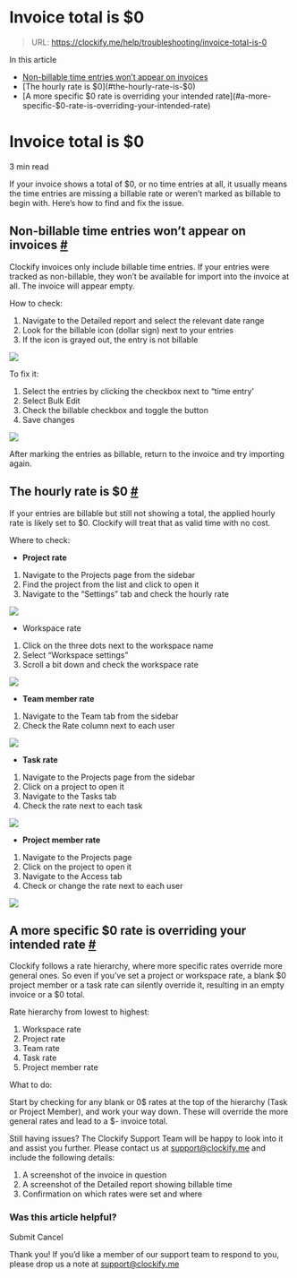 # Invoice total is $0

> URL: https://clockify.me/help/troubleshooting/invoice-total-is-0

In this article

* [Non-billable time entries won’t appear on invoices](#non-billable-time-entries-won’t-appear-on-invoices)
* [The hourly rate is $0](#the-hourly-rate-is-$0)
* [A more specific $0 rate is overriding your intended rate](#a-more-specific-$0-rate-is-overriding-your-intended-rate)

# Invoice total is $0

3 min read

If your invoice shows a total of $0, or no time entries at all, it usually means the time entries are missing a billable rate or weren’t marked as billable to begin with. Here’s how to find and fix the issue.

## Non-billable time entries won’t appear on invoices [#](#non-billable-time-entries-wont-appear-on-invoices)

Clockify invoices only include billable time entries. If your entries were tracked as non-billable, they won’t be available for import into the invoice at all. The invoice will appear empty.

How to check:

1. Navigate to the Detailed report and select the relevant date range
2. Look for the billable icon (dollar sign) next to your entries
3. If the icon is grayed out, the entry is not billable

![](https://clockify.me/help/wp-content/uploads/2025/06/AD_4nXf9DtxpBO5JBQy7em03Gy40nLOx9N2y-fIOQJn2UABMx1_qOj-KN-Uaj-VKcODGx-KwvFc6qWEET15z6tVXr25hoAM7qTrpJwTVAa-3vkUfez_aHZ6KdxetW2lP_bbpLfQ9Nr-t.png)

To fix it:

1. Select the entries by clicking the checkbox next to “time entry’
2. Select Bulk Edit
3. Check the billable checkbox and toggle the button
4. Save changes

![](https://clockify.me/help/wp-content/uploads/2025/06/AD_4nXeSXYB1AIZQAI0oHe7zO4wThTD3V_fSFzyLBhHjzaoqvG3tq-KBnBYodjk3Ng_L3we1FCBNukzKi7DFgz7c6UOLRryBlUI9dMA0x-6G8xgkv4kTGiDx6fCM9xRkUbDJT_mL5OJo.png)

After marking the entries as billable, return to the invoice and try importing again.

## The hourly rate is $0 [#](#the-hourly-rate-is-0)

If your entries are billable but still not showing a total, the applied hourly rate is likely set to $0. Clockify will treat that as valid time with no cost.

Where to check:

* **Project rate**

1. Navigate to the Projects page from the sidebar
2. Find the project from the list and click to open it
3. Navigate to the “Settings” tab and check the hourly rate

![](https://clockify.me/help/wp-content/uploads/2025/06/AD_4nXezvz-v-EJLxuGCO5HJJ6uh-oDF0Zkj183-oQuicJrsNQ5a842XJQ6xJRHzFoYI3dqv7JAQAUEpJ34ajl52RhYxh34jX4pmAbL2bBKJLeovsbNgsJZ8_gnGmCv2gj_wt2HGDcM1MQ.png)

* Workspace rate

1. Click on the three dots next to the workspace name
2. Select “Workspace settings”
3. Scroll a bit down and check the workspace rate

![](https://clockify.me/help/wp-content/uploads/2025/06/AD_4nXefqynNFvcZlike9STNOH_5eKT4MSLvTXZbkmEaeh6NLmgZUrYHwMpynYzHnIcvMdI-3xBnlF8BKdfQcU-8c-hFW5Cl-8dTV47Tss0J_FuS-nFgR1qD7ClVhCcX2t89KzQpfmPP.png)

* **Team member rate**

1. Navigate to the Team tab from the sidebar
2. Check the Rate column next to each user

![](https://clockify.me/help/wp-content/uploads/2025/06/AD_4nXfweHziwzDsCnBY-BUPn74xiap2msP8_uro1L6fyvZ8A0BR9AIyxdwBRQ6q965VT_IdRk7v1Vgt6sPDSP8NPV0TGYSFM7FyB-f2l5F7GMu9_RZTtnew5NQq8LrQzAzATjC3oZBXrg.png)

* **Task rate**

1. Navigate to the Projects page from the sidebar
2. Click on a project to open it
3. Navigate to the Tasks tab
4. Check the rate next to each task

![](https://clockify.me/help/wp-content/uploads/2025/06/AD_4nXcxv5UMBA0eTuPfegmhf-Hzr6xRZDqqxMIn0zWqYJTCDBDHuUJZOb2K4jlpv5p_Tz7X9PRwCiPbSd9ErCcxvwoRlavOYVxy7w4f96beSLFHCEPJd0lEGcP3owOUEhXMfKrFQvl-Cg.png)

* **Project member rate**

1. Navigate to the Projects page
2. Click on the project to open it
3. Navigate to the Access tab
4. Check or change the rate next to each user

![](https://clockify.me/help/wp-content/uploads/2025/06/AD_4nXeEbLyIeIQS7vZ_zwvalD18dnk_HXZrn2Vsrc7PFmYorucSFdLPAvzHqDBGvvDzbmJ-Xe7WtntUpkdvWTD2rnRRqj7lQkmzN5lMsMOOaiGqJFxChd1uGFOWcyv50z_mkHDPetcVmw.png)

## A more specific $0 rate is overriding your intended rate [#](#a-more-specific-0-rate-is-overriding-your-intended-rate)

Clockify follows a rate hierarchy, where more specific rates override more general ones. So even if you’ve set a project or workspace rate, a blank $0 project member or a task rate can silently override it, resulting in an empty invoice or a $0 total.

Rate hierarchy from lowest to highest:

1. Workspace rate
2. Project rate
3. Team rate
4. Task rate
5. Project member rate

What to do:

Start by checking for any blank or 0$ rates at the top of the hierarchy (Task or Project Member), and work your way down. These will override the more general rates and lead to a $- invoice total.

Still having issues? The Clockify Support Team will be happy to look into it and assist you further. Please contact us at support@clockify.me and include the following details:

1. A screenshot of the invoice in question
2. A screenshot of the Detailed report showing billable time
3. Confirmation on which rates were set and where

### Was this article helpful?

Submit
Cancel

Thank you! If you’d like a member of our support team to respond to you, please drop us a note at support@clockify.me